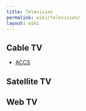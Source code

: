 ```yaml
---
title: Television
permalink: wiki/Television/
layout: wiki
---
```


Cable TV
--------

-   [ACCS](/wiki/ACCS "wikilink")

Satellite TV
------------

Web TV
------
